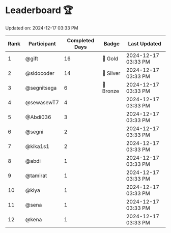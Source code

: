 # Leaderboard 🏆

Updated on: 2024-12-17 03:33 PM

| Rank | Participant       | Completed Days | Badge      | Last Updated         |
|------|-------------------|----------------|------------|----------------------|
| 1    | @gift             | 16             | 🏅 Gold     | 2024-12-17 03:33 PM |
| 2    | @sidocoder        | 14             | 🥈 Silver   | 2024-12-17 03:33 PM |
| 3    | @segnitsega       | 6              | 🥉 Bronze   | 2024-12-17 03:33 PM |
| 4    | @sewasewT7        | 4              |            | 2024-12-17 03:33 PM |
| 5    | @Abdi036          | 3              |            | 2024-12-17 03:33 PM |
| 6    | @segni            | 2              |            | 2024-12-17 03:33 PM |
| 7    | @kika1s1          | 2              |            | 2024-12-17 03:33 PM |
| 8    | @abdi             | 1              |            | 2024-12-17 03:33 PM |
| 9    | @tamirat          | 1              |            | 2024-12-17 03:33 PM |
| 10   | @kiya             | 1              |            | 2024-12-17 03:33 PM |
| 11   | @sena             | 1              |            | 2024-12-17 03:33 PM |
| 12   | @kena             | 1              |            | 2024-12-17 03:33 PM |
